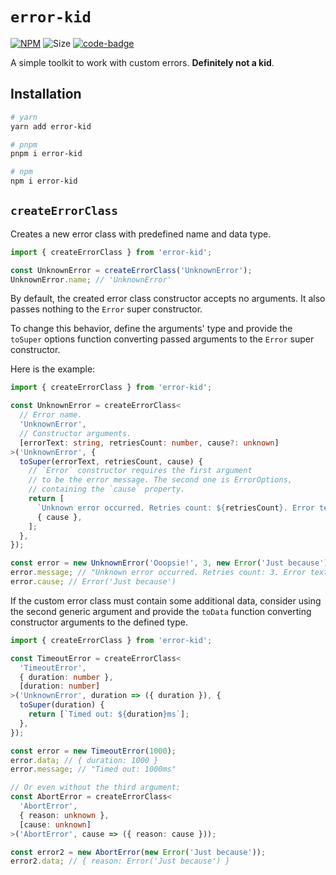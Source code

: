 # `error-kid`

[code-badge]: https://img.shields.io/badge/source-black?logo=github

[link]: https://github.com/heyqbnk/error-kid/tree/master

[npm-link]: https://npmjs.com/package/error-kid

[npm-badge]: https://img.shields.io/npm/v/error-kid?logo=npm

[size-badge]: https://img.shields.io/bundlephobia/minzip/error-kid

[![NPM][npm-badge]][npm-link]
![Size][size-badge]
[![code-badge]][link]

A simple toolkit to work with custom errors. **Definitely not a kid**.

## Installation

```bash
# yarn
yarn add error-kid

# pnpm
pnpm i error-kid

# npm
npm i error-kid
```

## `createErrorClass`

Creates a new error class with predefined name and data type.

```ts
import { createErrorClass } from 'error-kid';

const UnknownError = createErrorClass('UnknownError');
UnknownError.name; // 'UnknownError'
```

By default, the created error class constructor accepts no arguments. It also passes nothing
to the `Error` super constructor.

To change this behavior, define the arguments' type and provide the `toSuper` options function
converting passed arguments to the `Error` super constructor.

Here is the example:

```ts
import { createErrorClass } from 'error-kid';

const UnknownError = createErrorClass<
  // Error name.
  'UnknownError',
  // Constructor arguments.
  [errorText: string, retriesCount: number, cause?: unknown]
>('UnknownError', {
  toSuper(errorText, retriesCount, cause) {
    // `Error` constructor requires the first argument
    // to be the error message. The second one is ErrorOptions,
    // containing the `cause` property.
    return [
      `Unknown error occurred. Retries count: ${retriesCount}. Error text: ${errorText}`,
      { cause },
    ];
  },
});

const error = new UnknownError('Ooopsie!', 3, new Error('Just because'));
error.message; // "Unknown error occurred. Retries count: 3. Error text: Ooopsie!"
error.cause; // Error('Just because')
```

If the custom error class must contain some additional data, consider using the second
generic argument and provide the `toData` function converting constructor arguments to the 
defined type.

```ts
import { createErrorClass } from 'error-kid';

const TimeoutError = createErrorClass<
  'TimeoutError',
  { duration: number },
  [duration: number]
>('UnknownError', duration => ({ duration }), {
  toSuper(duration) {
    return [`Timed out: ${duration}ms`];
  },
});

const error = new TimeoutError(1000);
error.data; // { duration: 1000 }
error.message; // "Timed out: 1000ms"

// Or even without the third argument:
const AbortError = createErrorClass<
  'AbortError',
  { reason: unknown },
  [cause: unknown]
>('AbortError', cause => ({ reason: cause }));

const error2 = new AbortError(new Error('Just because'));
error2.data; // { reason: Error('Just because') }
```
